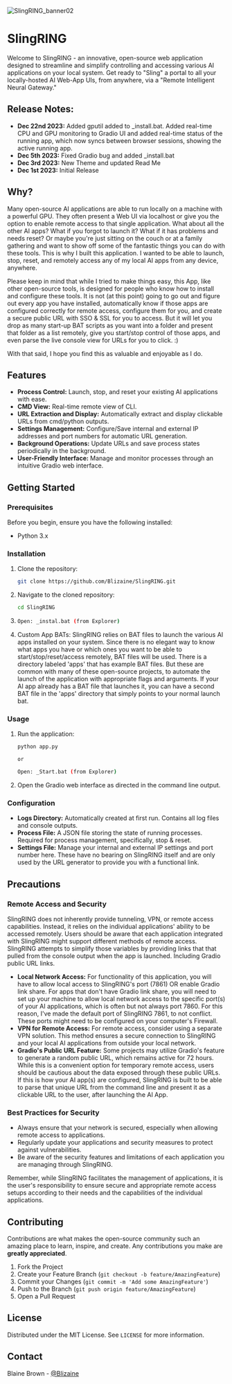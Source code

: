 ![SlingRING_banner02](https://github.com/Blizaine/SlingRING/assets/7264631/ebeffca7-03e4-4b13-a19c-c1ceab93330c)

# SlingRING

Welcome to SlingRING - an innovative, open-source web application designed to streamline and simplify controlling and accessing various AI applications on your local system. Get ready to "Sling" a portal to all your locally-hosted AI Web-App UIs, from anywhere, via a "Remote Intelligent Neural Gateway." 

## Release Notes:

- **Dec 22nd 2023:** Added gputil added to _install.bat. Added real-time CPU and GPU monitoring to Gradio UI and added real-time status of the running app, which now syncs between browser sessions, showing the active running app.  
- **Dec 5th 2023:** Fixed Gradio bug and added _install.bat
- **Dec 3rd 2023:** New Theme and updated Read Me
- **Dec 1st 2023:** Initial Release


## Why?

Many open-source AI applications are able to run locally on a machine with a powerful GPU. They often present a Web UI via localhost or give you the option to enable remote access to that single application. What about all the other AI apps? What if you forgot to launch it? What if it has problems and needs reset? Or maybe you're just sitting on the couch or at a family gathering and want to show off some of the fantastic things you can do with these tools. This is why I built this application.  I wanted to be able to launch, stop, reset, and remotely access any of my local AI apps from any device, anywhere.

Please keep in mind that while I tried to make things easy, this App, like other open-source tools, is designed for people who know how to install and configure these tools.  It is not (at this point) going to go out and figure out every app you have installed, automatically know if those apps are configured correctly for remote access, configure them for you, and create a secure public URL with SSO & SSL for you to access. But it will let you drop as many start-up BAT scripts as you want into a folder and present that folder as a list remotely, give you start/stop control of those apps, and even parse the live console view for URLs for you to click. :)

With that said, I hope you find this as valuable and enjoyable as I do. 


## Features

- **Process Control:** Launch, stop, and reset your existing AI applications with ease.
- **CMD View:** Real-time remote view of CLI.
- **URL Extraction and Display:** Automatically extract and display clickable URLs from cmd/python outputs.
- **Settings Management:** Configure/Save internal and external IP addresses and port numbers for automatic URL generation.
- **Background Operations:** Update URLs and save process states periodically in the background.
- **User-Friendly Interface:** Manage and monitor processes through an intuitive Gradio web interface.


## Getting Started

### Prerequisites

Before you begin, ensure you have the following installed:
- Python 3.x

### Installation

1. Clone the repository:
   ```sh
   git clone https://github.com/Blizaine/SlingRING.git
   ```
2. Navigate to the cloned repository:
   ```sh
   cd SlingRING
   ```
3. ```sh
   Open: _instal.bat (from Explorer)
   ```
5. Custom App BATs:
SlingRING relies on BAT files to launch the various AI apps installed on your system.  Since there is no elegant way to know what apps you have or which ones you want to be able to start/stop/reset/access remotely, BAT files will be used.  There is a directory labeled 'apps' that has example BAT files.  But these are common with many of these open-source projects, to automate the launch of the application with appropriate flags and arguments. If your AI app already has a BAT file that launches it, you can have a second BAT file in the 'apps' directory that simply points to your normal launch bat.


### Usage

1. Run the application:
   ```sh
   python app.py

   or

   Open: _Start.bat (from Explorer)
   ```
2. Open the Gradio web interface as directed in the command line output.

### Configuration

- **Logs Directory:** Automatically created at first run. Contains all log files and console outputs.
- **Process File:** A JSON file storing the state of running processes. Required for process management, specifically, stop & reset. 
- **Settings File:** Manage your internal and external IP settings and port number here.  These have no bearing on SlingRING itself and are only used by the URL generator to provide you with a functional link.


## Precautions

### Remote Access and Security

SlingRING does not inherently provide tunneling, VPN, or remote access capabilities. Instead, it relies on the individual applications' ability to be accessed remotely. Users should be aware that each application integrated with SlingRING might support different methods of remote access. SlingRING attempts to simplify those variables by providing links that that pulled from the console output when the app is launched. Including Gradio public URL links.  

- **Local Network Access:** For functionality of this application, you will have to allow local access to SlingRING's port (7861) OR enable Gradio link share.  For apps that don't have Gradio link share, you will need to set up your machine to allow local network access to the specific port(s) of your AI applications, which is often but not always port 7860. For this reason, I've made the default port of SlingRING 7861, to not conflict.  These ports might need to be configured on your computer's Firewall.
- **VPN for Remote Access:** For remote access, consider using a separate VPN solution. This method ensures a secure connection to SlingRING and your local AI applications from outside your local network.
- **Gradio's Public URL Feature:** Some projects may utilize Gradio's feature to generate a random public URL, which remains active for 72 hours. While this is a convenient option for temporary remote access, users should be cautious about the data exposed through these public URLs.  If this is how your AI app(s) are configured, SlingRING is built to be able to parse that unique URL from the command line and present it as a clickable URL to the user, after launching the AI App. 

### Best Practices for Security

- Always ensure that your network is secured, especially when allowing remote access to applications.
- Regularly update your applications and security measures to protect against vulnerabilities.
- Be aware of the security features and limitations of each application you are managing through SlingRING.

Remember, while SlingRING facilitates the management of applications, it is the user's responsibility to ensure secure and appropriate remote access setups according to their needs and the capabilities of the individual applications.


## Contributing

Contributions are what makes the open-source community such an amazing place to learn, inspire, and create. Any contributions you make are **greatly appreciated**.

1. Fork the Project
2. Create your Feature Branch (`git checkout -b feature/AmazingFeature`)
3. Commit your Changes (`git commit -m 'Add some AmazingFeature'`)
4. Push to the Branch (`git push origin feature/AmazingFeature`)
5. Open a Pull Request

## License

Distributed under the MIT License. See `LICENSE` for more information.

## Contact

Blaine Brown - [@Blizaine](https://twitter.com/blizaine) 

